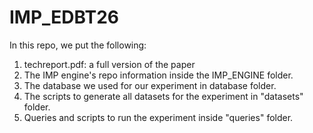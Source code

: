 # IMP_EDBT26
In this repo, we put the following:

1. techreport.pdf: a full version of the paper
2. The IMP engine's repo information inside the IMP_ENGINE folder.
3. The database we used for our experiment in database folder.
4. The scripts to generate all datasets for the experiment in "datasets" folder.
5. Queries and scripts to run the experiment inside "queries" folder.

